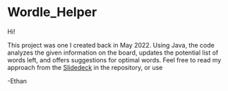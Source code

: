 # Wordle_Helper
Hi!

This project was one I created back in May 2022. Using Java, the code analyzes the given information on the board, updates the potential list of words left, and offers suggestions for optimal words. Feel free to read my approach from the [Slidedeck](Slides_Wordle_Project.pdf) in the repository, or use 

-Ethan
